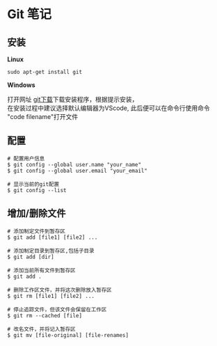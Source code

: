 # Git 笔记
## 安装
**Linux**
~~~
sudo apt-get install git
~~~
**Windows**     

打开网址 [git下载](http://git-scm.com/download/win)下载安装程序，根据提示安装，     
在安装过程中建议选择默认编辑器为VScode, 此后便可以在命令行使用命令 "code filename"打开文件
## 配置
~~~
# 配置用户信息
$ git config --global user.name "your_name"
$ git config --global user.email "your_email"

# 显示当前的git配置
$ git config --list
~~~
## 增加/删除文件
~~~
# 添加制定文件到暂存区
$ git add [file1] [file2] ...

# 添加制定目录到暂存区,包括子目录
$ git add [dir]

# 添加当前所有文件到暂存区
$ git add .

# 删除工作区文件，并将这次删除放入暂存区
$ git rm [file1] [file2] ...

# 停止追踪文件，但该文件会保留在工作区
$ git rm --cached [file]

# 改名文件，并将记入暂存区
$ git mv [file-original] [file-renames]
~~~
